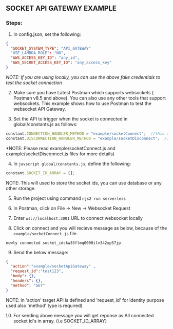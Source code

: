 ## SOCKET API GATEWAY EXAMPLE

### Steps:

1. In config.json, set the following:
```json
{ 
  "SOCKET_SYSTEM_TYPE": "API_GATEWAY"
  "USE_LAMBDA_ROLE": "NO",
  "AWS_ACCESS_KEY_ID": "any_id",
  "AWS_SECRET_ACCESS_KEY_ID": "any_access_key"
}
```
*NOTE: If you are using locally, you can use the above fake credentials to test the socket connection*
        
2. Make sure you have Latest Postman which supports websockets ( Postman v8.5 and above).
   You can also use any other tools that support websockets.
   This example shows how to use Postman to test the websocket API Gateway.
   
3. Set the API to trigger when the socket is connected in global/constants.js as follows:
```javascript
constant.CONNECTION_HANDLER_METHOD = "example/socketConnect";  //this will trigger while conection is established
constant.DISCONNECTION_HANDLER_METHOD = "example/socketDisconnect";  //this will trigger while conection is disconnected
```
*NOTE: Please read  example/socketConnect.js and example/socketDisconnect.js files for more details)

4. In ```javscript global/constants.js```, define the following:
```javascript
constant.SOCKET_ID_ARRAY = [];
```
NOTE: This will used to store the socket ids, you can use database or any other storage.

5. Run the project using command ```njs2 run serverless```

6. In Postman, click on File -> New -> Websocket Request

7. Enter ```ws://localhost:3001``` URL to connect websocket locally

8. Click on connect and you will recieve message as below, because of the ```example/socketConnect.js``` file.
        
```newly connected socket_idckw33flmq0000ilv342xp57jp```

9. Send the below message:
```json
{
  "action":"example/socketApiGateway" ,   
  "request_id":"test123",
  "body": {},
  "headers": {},
  "method": "GET"
}
```
NOTE: in 'action' target API is defined and 'request_id' for identity purpose used also 'method' type is required)

10. For sending above message you will get reponse as All connected socket id's in array. (i.e SOCKET_ID_ARRAY)
